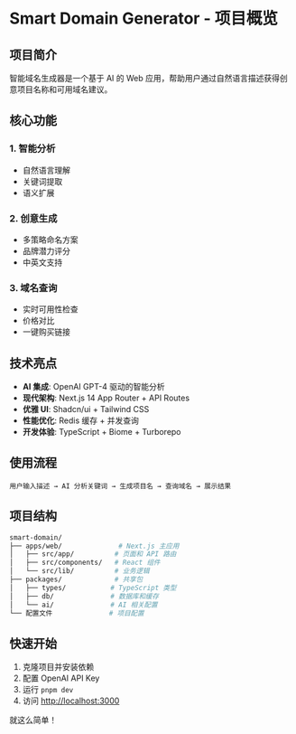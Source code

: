# Smart Domain Generator - 项目概览

## 项目简介

智能域名生成器是一个基于 AI 的 Web 应用，帮助用户通过自然语言描述获得创意项目名称和可用域名建议。

## 核心功能

### 1. 智能分析

- 自然语言理解
- 关键词提取
- 语义扩展

### 2. 创意生成

- 多策略命名方案
- 品牌潜力评分
- 中英文支持

### 3. 域名查询

- 实时可用性检查
- 价格对比
- 一键购买链接

## 技术亮点

- **AI 集成**: OpenAI GPT-4 驱动的智能分析
- **现代架构**: Next.js 14 App Router + API Routes
- **优雅 UI**: Shadcn/ui + Tailwind CSS
- **性能优化**: Redis 缓存 + 并发查询
- **开发体验**: TypeScript + Biome + Turborepo

## 使用流程

```text
用户输入描述 → AI 分析关键词 → 生成项目名 → 查询域名 → 展示结果
```

## 项目结构

```bash
smart-domain/
├── apps/web/              # Next.js 主应用
│   ├── src/app/          # 页面和 API 路由
│   ├── src/components/   # React 组件
│   └── src/lib/          # 业务逻辑
├── packages/             # 共享包
│   ├── types/           # TypeScript 类型
│   ├── db/              # 数据库和缓存
│   └── ai/              # AI 相关配置
└── 配置文件              # 项目配置
```

## 快速开始

1. 克隆项目并安装依赖
2. 配置 OpenAI API Key
3. 运行 `pnpm dev`
4. 访问 <http://localhost:3000>

就这么简单！
